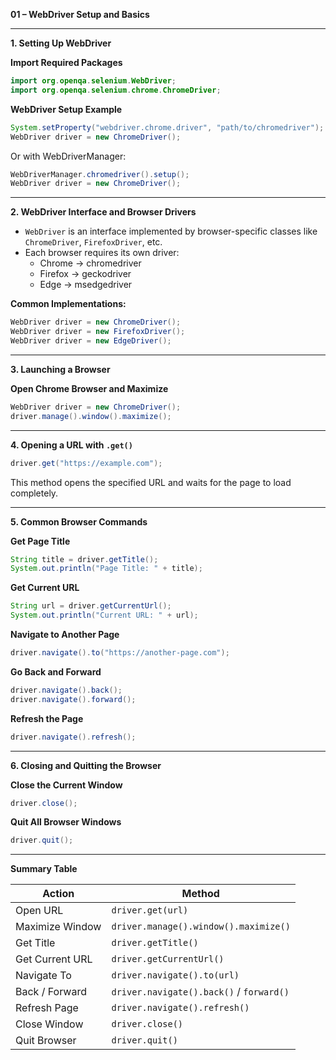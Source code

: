 **01 – WebDriver Setup and Basics**

---
**1. Setting Up WebDriver**

**Import Required Packages**
```java
import org.openqa.selenium.WebDriver;
import org.openqa.selenium.chrome.ChromeDriver;
```

**WebDriver Setup Example**
```java
System.setProperty("webdriver.chrome.driver", "path/to/chromedriver");
WebDriver driver = new ChromeDriver();
```

Or with WebDriverManager:
```java
WebDriverManager.chromedriver().setup();
WebDriver driver = new ChromeDriver();
```

---

**2. WebDriver Interface and Browser Drivers**

- `WebDriver` is an interface implemented by browser-specific classes like `ChromeDriver`, `FirefoxDriver`, etc.
- Each browser requires its own driver:
  - Chrome → chromedriver
  - Firefox → geckodriver
  - Edge → msedgedriver

**Common Implementations:**
```java
WebDriver driver = new ChromeDriver();
WebDriver driver = new FirefoxDriver();
WebDriver driver = new EdgeDriver();
```

---

**3. Launching a Browser**

**Open Chrome Browser and Maximize**
```java
WebDriver driver = new ChromeDriver();
driver.manage().window().maximize();
```

---

**4. Opening a URL with `.get()`**
```java
driver.get("https://example.com");
```
This method opens the specified URL and waits for the page to load completely.

---

**5. Common Browser Commands**

**Get Page Title**
```java
String title = driver.getTitle();
System.out.println("Page Title: " + title);
```

**Get Current URL**
```java
String url = driver.getCurrentUrl();
System.out.println("Current URL: " + url);
```

**Navigate to Another Page**
```java
driver.navigate().to("https://another-page.com");
```

**Go Back and Forward**
```java
driver.navigate().back();
driver.navigate().forward();
```

**Refresh the Page**
```java
driver.navigate().refresh();
```

---

**6. Closing and Quitting the Browser**

**Close the Current Window**
```java
driver.close();
```

**Quit All Browser Windows**
```java
driver.quit();
```

---

**Summary Table**

| Action                | Method                        |
|-----------------------|-------------------------------|
| Open URL              | `driver.get(url)`             |
| Maximize Window       | `driver.manage().window().maximize()` |
| Get Title             | `driver.getTitle()`           |
| Get Current URL       | `driver.getCurrentUrl()`      |
| Navigate To           | `driver.navigate().to(url)`   |
| Back / Forward        | `driver.navigate().back()` / `forward()` |
| Refresh Page          | `driver.navigate().refresh()` |
| Close Window          | `driver.close()`              |
| Quit Browser          | `driver.quit()`               |

